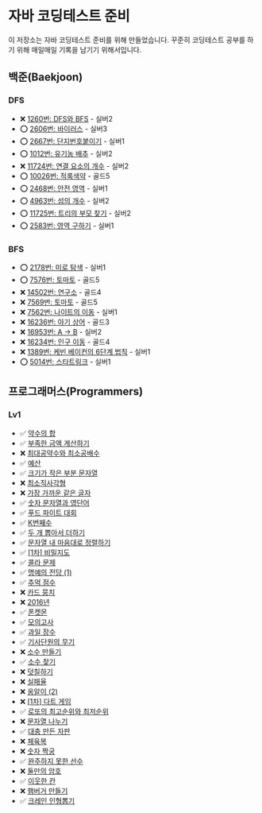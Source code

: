 # 자바 코딩테스트 준비

이 저장소는 자바 코딩테스트 준비를 위해 만들었습니다. 꾸준히 코딩테스트 공부를 하기 위해 매일매일 기록을 남기기 위해서입니다.

## 백준(Baekjoon)

### DFS

- ❌ [1260번: DFS와 BFS](./src/algorithm/dfs/code/dfs1.md) - 실버2 
- ⭕ [2606번: 바이러스](./src/algorithm/dfs/code/dfs2.md) - 실버3
- ⭕ [2667번: 단지번호붙이기](./src/algorithm/dfs/code/dfs3.md) - 실버1
- ⭕ [1012번: 유기농 배추](./src/algorithm/dfs/code/dfs4.md) - 실버2
- ❌ [11724번: 연결 요소의 개수](./src/algorithm/dfs/code/dfs5.md) - 실버2
- ⭕ [10026번: 적록색약](./src/algorithm/dfs/code/dfs6.md) - 골드5
- ⭕ [2468번: 안전 영역](./src/algorithm/dfs/code/dfs7.md) - 실버1
- ⭕ [4963번: 섬의 개수](./src/algorithm/dfs/code/dfs8.md) - 실버2
- ⭕ [11725번: 트리의 부모 찾기](./src/algorithm/dfs/code/dfs9.md) - 실버2
- ⭕ [2583번: 영역 구하기](./src/algorithm/dfs/code/dfs10.md) - 실버1

### BFS

- ⭕ [2178번: 미로 탐색](./src/algorithm/bfs/code/bfs1.md) - 실버1
- ⭕ [7576번: 토마토](./src/algorithm/bfs/code/bfs2.md) - 골드5
- ❌ [14502번: 연구소](./src/algorithm/bfs/code/bfs3.md) - 골드4
- ❌ [7569번: 토마토](./src/algorithm/bfs/code/bfs4.md) - 골드5
- ❌ [7562번: 나이트의 이동](./src/algorithm/bfs/code/bfs5.md) - 실버1
- ❌ [16236번: 아기 상어](./src/algorithm/bfs/code/bfs6.md) - 골드3
- ❌ [16953번: A → B](./src/algorithm/bfs/code/bfs7.md) - 실버2
- ❌ [16234번: 인구 이동](./src/algorithm/bfs/code/bfs8.md) - 골드4
- ❌ [1389번: 케빈 베이컨의 6단계 법칙](./src/algorithm/bfs/code/bfs9.md) - 실버1
- ⭕ [5014번: 스타트링크](./src/algorithm/bfs/code/bfs10.md) - 실버1

## 프로그래머스(Programmers)

### Lv1

- ✅ [약수의 합](./src/algorithm/programmers/lv1/약수의합.java)
- ✅ [부족한 금액 계산하기](./src/algorithm/programmers/lv1/부족한_금액_계산하기.java)
- ❌ [최대공약수와 최소공배수](./src/algorithm/programmers/lv1/최대공약수와_최소공배수.java)
- ✅ [예산](./src/algorithm/programmers/lv1/예산.java)
- ✅ [크기가 작은 부분 문자열](./src/algorithm/programmers/lv1/크기가_작은_부분_문자열.java)
- ❌ [최소직사각형](./src/algorithm/programmers/lv1/최소직사각형.java)
- ❌ [가장 가까운 같은 글자](./src/algorithm/programmers/lv1/가장_가까운_같은_글자.java)
- ✅ [숫자 문자열과 영단어](./src/algorithm/programmers/lv1/숫자_문자열과_영단어.java)
- ✅ [푸드 파이트 대회](./src/algorithm/programmers/lv1/푸드_파이트_대회.java)
- ✅ [K번째수](./src/algorithm/programmers/lv1/K번째수.java)
- ✅ [두 개 뽑아서 더하기](./src/algorithm/programmers/lv1/두_개_뽑아서_더하기.java)
- ✅ [문자열 내 마음대로 정렬하기](./src/algorithm/programmers/lv1/문자열_내_마음대로_정렬하기.java)
- ✅ [[1차] 비밀지도](./src/algorithm/programmers/lv1/비밀지도_1차.java)
- ✅ [콜라 문제](./src/algorithm/programmers/lv1/콜라_문제.java)
- ✅ [명예의 전당 (1)](./src/algorithm/programmers/lv1/명예의_전당_1.java)
- ✅ [추억 점수](./src/algorithm/programmers/lv1/추억_점수.java)
- ❌ [카드 뭉치](./src/algorithm/programmers/lv1/카드_뭉치.java)
- ❌ [2016년](./src/algorithm/programmers/lv1/Year2016.java)
- ✅ [폰켓몬](./src/algorithm/programmers/lv1/폰켓몬.java)
- ✅ [모의고사](./src/algorithm/programmers/lv1/모의고사.java)
- ✅ [과일 장수](./src/algorithm/programmers/lv1/과일_장수.java)
- ✅ [기사단원의 무기](./src/algorithm/programmers/lv1/기사단원의_무기.java)
- ❌ [소수 만들기](./src/algorithm/programmers/lv1/소수_만들기.java)
- ✅ [소수 찾기](./src/algorithm/programmers/lv1/소수_찾기.java)
- ❌ [덧칠하기](./src/algorithm/programmers/lv1/덧칠하기.java)
- ❌ [실패율](./src/algorithm/programmers/lv1/실패율.java)
- ❌ [옹알이 (2)](./src/algorithm/programmers/lv1/옹알이2.java)
- ❌ [[1차] 다트 게임](./src/algorithm/programmers/lv1/다트_게임_1차.java)
- ✅ [로또의 최고순위와 최저순위](./src/algorithm/programmers/lv1/로또의_최고순위와_최저순위.java)
- ❌ [문자열 나누기](./src/algorithm/programmers/lv1/문자열_나누기.java)
- ✅ [대충 만든 자판](./src/algorithm/programmers/lv1/로또의_최고순위와_최저순위.java)
- ❌ [체육복](./src/algorithm/programmers/lv1/체육복.java)
- ❌ [숫자 짝궁](./src/algorithm/programmers/lv1/숫자_짝궁.java)
- ✅ [완주하지 못한 선수](./src/algorithm/programmers/lv1/완주하지_못한_선수.java)
- ❌ [둘만의 암호](./src/algorithm/programmers/lv1/둘만의_암호.java)
- ✅ [이웃한 칸](./src/algorithm/programmers/lv1/이웃한_칸.java)
- ❌ [햄버거 만들기](./src/algorithm/programmers/lv1/햄버거_만들기.java)
- ✅ [크레인 인형뽑기](./src/algorithm/programmers/lv1/크레인_인형뽑기.java)